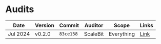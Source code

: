 # Audits

| Date         | Version | Commit    | Auditor      | Scope                | Links                                                       |
| ------------ | ------- | --------- | ------------ | -------------------- | ----------------------------------------------------------- |
| Jul 2024 | v0.2.0  | `83ce158` | ScaleBit | Everything | [Link](<./CKB-RGBppLock Audit Report.pdf>) |
